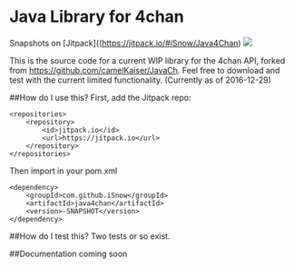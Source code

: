 # Java Library for 4chan

Snapshots on [Jitpack]((https://jitpack.io/#iSnow/Java4Chan)
[![](https://jitpack.io/v/iSnow/Java4Chan)](https://jitpack.io/#iSnow/Java4Chan)

This is the source code for a current WIP library for the 4chan API, forked from https://github.com/camelKaiser/JavaCh. 
Feel free to download and test with the current limited functionality. (Currently as of 2016-12-29)

##How do I use this?
First, add the Jitpack repo:

	<repositories>
		<repository>
		    <id>jitpack.io</id>
		    <url>https://jitpack.io</url>
		</repository>
	</repositories>

Then import in your pom.xml

	<dependency>
	    <groupId>com.github.iSnow</groupId>
	    <artifactId>java4chan</artifactId>
	    <version>-SNAPSHOT</version>
	</dependency>

##How do I test this?
Two tests or so exist. 

##Documentation
coming soon
